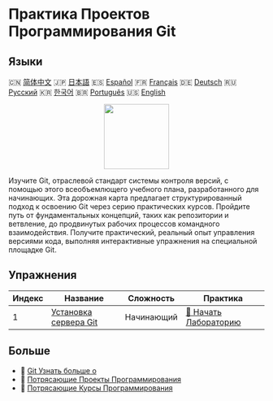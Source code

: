 # Практика Проектов Программирования Git

## Языки

🇨🇳 [简体中文](README_zh.md) 🇯🇵 [日本語](README_ja.md) 🇪🇸 [Español](README_es.md) 🇫🇷 [Français](README_fr.md) 🇩🇪 [Deutsch](README_de.md) 🇷🇺 [Русский](README_ru.md) 🇰🇷 [한국어](README_ko.md) 🇧🇷 [Português](README_pt.md) 🇺🇸 [English](README.md) 

<div align="center">
<img width="128px" src="https://file.labex.io/path/mlkFQS0wjouP.png">
</div>

Изучите Git, отраслевой стандарт системы контроля версий, с помощью этого всеобъемлющего учебного плана, разработанного для начинающих. Эта дорожная карта предлагает структурированный подход к освоению Git через серию практических курсов. Пройдите путь от фундаментальных концепций, таких как репозитории и ветвление, до продвинутых рабочих процессов командного взаимодействия. Получите практический, реальный опыт управления версиями кода, выполняя интерактивные упражнения на специальной площадке Git.

## Упражнения

|   Индекс | Название                                                                             | Сложность   | Практика                                                                             |
|----------|--------------------------------------------------------------------------------------|-------------|--------------------------------------------------------------------------------------|
|        1 | [Установка сервера Git](https://labex.io/ru/courses/project-installing-a-git-server) | Начинающий  | [🚀 Начать Лабораторию](https://labex.io/ru/courses/project-installing-a-git-server) |

## Больше

- 🔗 [Git Узнать больше о](https://labex.io/ru/skilltrees/git)
- 🔗 [Потрясающие Проекты Программирования](https://github.com/labex-labs/awesome-programming-projects)
- 🔗 [Потрясающие Курсы Программирования](https://github.com/labex-labs/awesome-programming-courses)

